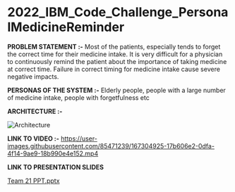 # 2022_IBM_Code_Challenge_PersonalMedicineReminder

**PROBLEM STATEMENT :-**
Most of the patients, especially tends to forget the correct time for their medicine intake. It is very difficult for a physician to continuously remind the patient about the importance of taking medicine at correct time. Failure in correct timing for medicine intake cause severe negative impacts.


**PERSONAS OF THE SYSTEM :-**
Elderly people, people with a large number of medicine intake, people with forgetfulness etc


**ARCHITECTURE :-**

![Architecture](https://user-images.githubusercontent.com/85471239/167305781-aa30d278-f284-4419-ba1f-d33e2032be43.png)


**LINK TO VIDEO :-**
https://user-images.githubusercontent.com/85471239/167304925-17b606e2-0dfa-4f14-9ae9-18b990e4e152.mp4


**LINK TO PRESENTATION SLIDES**

[Team 21 PPT.pptx](https://github.com/sivadarsana-unni/2022_IBM_Code_Challenge_PersonalMedicineReminder/files/8647534/Team.21.PPT.pptx)
